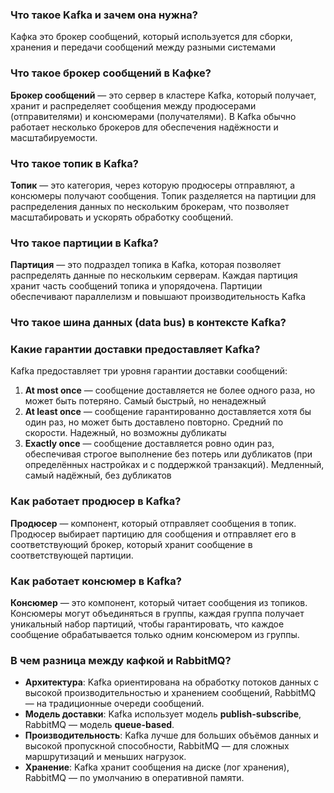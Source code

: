 

### Что такое Kafka и зачем она нужна?

Кафка это брокер сообщений, который используется для сборки, хранения и передачи сообщений между разными системами

### Что такое брокер сообщений в Кафке?

**Брокер сообщений** — это сервер в кластере Kafka, который получает, хранит и распределяет сообщения между продюсерами (отправителями) и консюмерами (получателями). В Kafka обычно работает несколько брокеров для обеспечения надёжности и масштабируемости.

### Что такое топик в Kafka?

**Топик** — это категория, через которую продюсеры отправляют, а консюмеры получают сообщения. Топик разделяется на партиции для распределения данных по нескольким брокерам, что позволяет масштабировать и ускорять обработку сообщений.

### Что такое партиции в Kafka?

**Партиция** — это подраздел топика в Kafka, которая позволяет распределять данные по нескольким серверам. Каждая партиция хранит часть сообщений топика и упорядочена. Партиции обеспечивают параллелизм и повышают производительность Kafka

### Что такое шина данных (data bus) в контексте Kafka?


### Какие гарантии доставки предоставляет Kafka?

Kafka предоставляет три уровня гарантии доставки сообщений:

1. **At most once** — сообщение доставляется не более одного раза, но может быть потеряно. Самый быстрый, но ненадежный
2. **At least once** — сообщение гарантированно доставляется хотя бы один раз, но может быть доставлено повторно. Средний по скорости. Надежный, но возможны дубликаты  
3. **Exactly once** — сообщение доставляется ровно один раз, обеспечивая строгое выполнение без потерь или дубликатов (при определённых настройках и с поддержкой транзакций). Медленный, самый надёжный, без дубликатов

### Как работает продюсер в Kafka?

**Продюсер** — компонент, который отправляет сообщения в топик. Продюсер выбирает партицию для сообщения и отправляет его в соответствующий брокер, который хранит сообщение в соответствующей партиции.


### Как работает консюмер в Kafka?

**Консюмер** — это компонент, который читает сообщения из топиков. Консюмеры могут объединяться в группы, каждая группа получает уникальный набор партиций, чтобы гарантировать, что каждое сообщение обрабатывается только одним консюмером из группы.

### В чем разница между кафкой и RabbitMQ?

- **Архитектура**: Kafka ориентирована на обработку потоков данных с высокой производительностью и хранением сообщений, RabbitMQ — на традиционные очереди сообщений.  
- **Модель доставки**: Kafka использует модель **publish-subscribe**, RabbitMQ — модель **queue-based**.  
- **Производительность**: Kafka лучше для больших объёмов данных и высокой пропускной способности, RabbitMQ — для сложных маршрутизаций и меньших нагрузок.  
- **Хранение**: Kafka хранит сообщения на диске (лог хранения), RabbitMQ — по умолчанию в оперативной памяти.